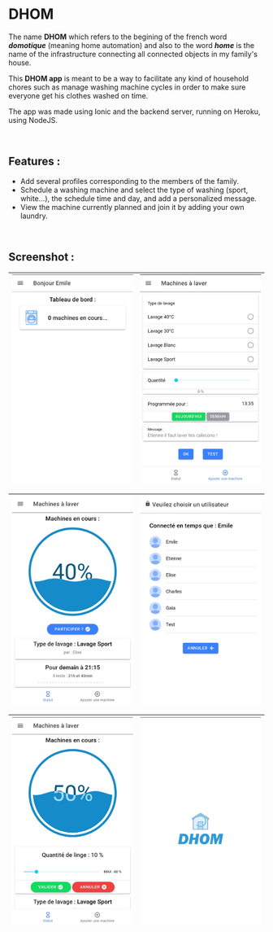 # DHOM

The name **DHOM** which refers to the begining of the french word __*domotique*__ (meaning home automation) and also to the word __*home*__ is the name of the infrastructure connecting all connected objects in my family's house.

This **DHOM app** is meant to be a way to facilitate any kind of household chores such as manage washing machine cycles in order to make sure everyone get his clothes washed on time.

The app was made using Ionic and the backend server, running on Heroku, using NodeJS.

<br>

## Features :
- Add several profiles corresponding to the members of the family.
- Schedule a washing machine and select the type of washing (sport, white...), the schedule time and day, and add a personalized message.
- View the machine currently planned and join it by adding your own laundry.


<br>


## Screenshot :

![The main page](screenshots/main_page.jpg) | ![The adding page](screenshots/adding_machine_page.jpg)
|:---:|:---:|


![The washing machine page](screenshots/washing_machine_page.jpg) | ![The profile selection page](screenshots/profiles.jpg)
|:---:|:---:|

![Joining a washing machine](screenshots/joining_machine.jpg) | ![The loading page](screenshots/loading_page.jpg)
|:---:|:---:|
